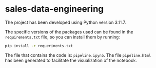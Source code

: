 # sales-data-engineering

The project has been developed using Python version 3.11.7.

The specific versions of the packages used can be found in the `requirements.txt` file, so you can install them by running:

```sh
pip install -r requeriments.txt
```

The file that contains the code is: `pipeline.ipynb`. The file `pipeline.html` has been generated to facilitate the visualization of the notebook.